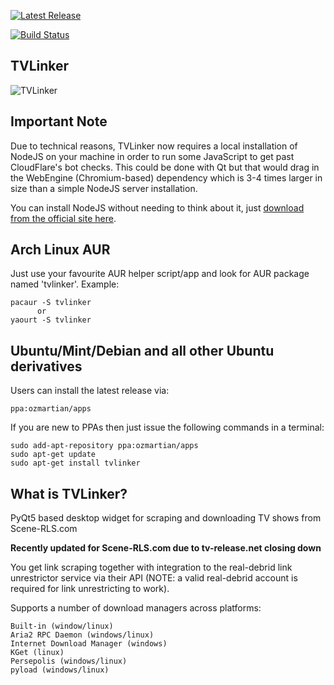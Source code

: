 [![Latest Release](http://tvlinker.ozmartians.com/images/button-latest-release.png)](https://github.com/ozmartian/tvlinker/releases/latest)

[![Build Status](https://travis-ci.org/ozmartian/tvlinker.svg?branch=master)](https://travis-ci.org/ozmartian/tvlinker)

## TVLinker

![TVLinker](http://tvlinker.ozmartians.com/images/header-logo.png)

## Important Note

Due to technical reasons, TVLinker now requires a local installation of NodeJS on your machine in order to run some JavaScript to get past CloudFlare's bot checks. This could be done with Qt but that would drag in the WebEngine (Chromium-based) dependency which is 3-4 times larger in size than a simple NodeJS server installation.

You can install NodeJS without needing to think about it, just [download from the official site here](https://nodejs.org/en/download/current).

## Arch Linux AUR

Just use your favourite AUR helper script/app and look for AUR package named 'tvlinker'. Example:

    pacaur -S tvlinker
          or
    yaourt -S tvlinker

## Ubuntu/Mint/Debian and all other Ubuntu derivatives

Users can install the latest release via:

    ppa:ozmartian/apps

If you are new to PPAs then just issue the following commands in a terminal:

    sudo add-apt-repository ppa:ozmartian/apps
    sudo apt-get update
    sudo apt-get install tvlinker

## What is TVLinker?

 PyQt5 based desktop widget for scraping and downloading TV shows from Scene-RLS.com

 **Recently updated for Scene-RLS.com due to tv-release.net closing down**

 You get link scraping together with integration to the real-debrid link unrestrictor
 service via their API (NOTE: a valid real-debrid account is required for link unrestricting
 to work).

 Supports a number of download managers across platforms:

    Built-in (window/linux)
    Aria2 RPC Daemon (windows/linux)
    Internet Download Manager (windows)
    KGet (linux)
    Persepolis (windows/linux)
    pyload (windows/linux)
